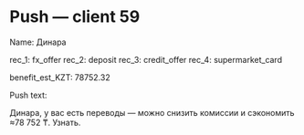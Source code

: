 # Push — client 59

Name: Динара

rec_1: fx_offer
rec_2: deposit
rec_3: credit_offer
rec_4: supermarket_card

benefit_est_KZT: 78752.32

Push text:

Динара, у вас есть переводы — можно снизить комиссии и сэкономить ≈78 752 ₸. Узнать.
